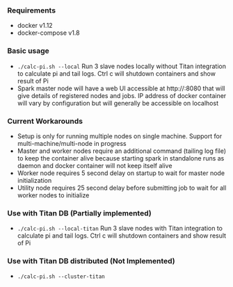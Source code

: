 ### Requirements
- docker v1.12
- docker-compose v1.8

### Basic usage
- `./calc-pi.sh --local` Run 3 slave nodes locally without Titan integration to calculate pi and tail logs. Ctrl c will shutdown containers and show result of Pi
- Spark master node will have a web UI accessible at http://<docker-ip>:8080 that will give details of registered nodes and jobs. IP address of docker container will vary by configuration but will generally be accessible on localhost

### Current Workarounds
- Setup is only for running multiple nodes on single machine. Support for multi-machine/multi-node in progress
- Master and worker nodes require an additional command (tailing log file) to keep the container alive because starting spark in standalone runs as daemon and docker container will not keep itself alive
- Worker node requires 5 second delay on startup to wait for master node initialization
- Utility node requires 25 second delay before submitting job to wait for all worker nodes to initialize

### Use with Titan DB (Partially implemented)
- `./calc-pi.sh --local-titan` Run 3 slave nodes with Titan integration to calculate pi and tail logs. Ctrl c will shutdown containers and show result of Pi

### Use with Titan DB distributed (Not Implemented)
- `./calc-pi.sh --cluster-titan`